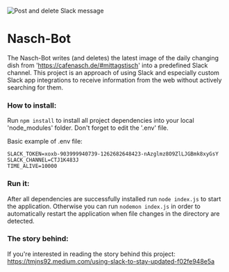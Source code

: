 ![Post and delete Slack message](https://twitter.com/i/status/1358743763791859715 "Post and delete Slack message")


# Nasch-Bot

The Nasch-Bot writes (and deletes) the latest image of the daily changing dish from 'https://cafenasch.de/#mittagstisch' into a predefined Slack channel. This project is an approach of using Slack and especially custom Slack app integrations to receive information from the web without actively searching for them.

### How to install:
Run ```npm install``` to install all project dependencies into your local 'node_modules' folder. Don't forget to edit the '.env' file.

Basic example of .env file:
```
SLACK_TOKEN=xoxb-903999940739-1262682648423-nAzglmz8O9ZlLJGBmk8xyGsY
SLACK_CHANNEL=CTJ1K483J
TIME_ALIVE=10000
```

### Run it:
After all dependencies are successfully installed run ```node index.js``` to start the application. Otherwise you can run ```nodemon index.js``` in order to automatically restart the application when file changes in the directory are detected.


### The story behind:
If you're interested in reading the story behind this project: https://tmjns92.medium.com/using-slack-to-stay-updated-f02fe948e5a
